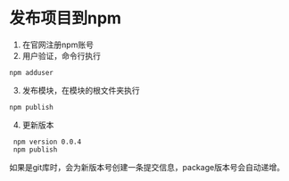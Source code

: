 # 发布项目到npm

1. 在官网注册npm账号
2. 用户验证，命令行执行

```
npm adduser 
```

3. 发布模块，在模块的根文件夹执行

```
npm publish
```

4. 更新版本

```
 npm version 0.0.4
 npm publish
```
如果是git库时，会为新版本号创建一条提交信息，package版本号会自动递增。